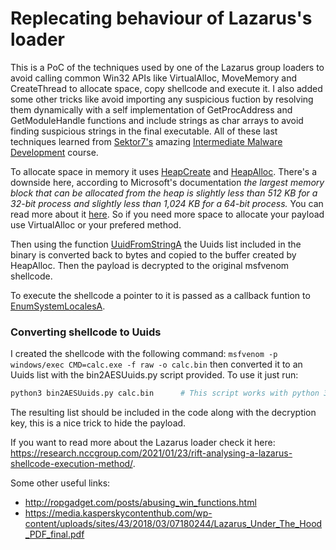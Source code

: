 # Replecating behaviour of Lazarus's loader

This is a PoC of the techniques used by one of the Lazarus group loaders to avoid calling common Win32 APIs like VirtualAlloc, MoveMemory and CreateThread to allocate space, copy shellcode and execute it. I also added some other tricks like avoid importing any suspicious fuction by resolving them dynamically with a self implementation of GetProcAddress and GetModuleHandle functions and include strings as char arrays to avoid finding suspicious strings in the final executable. All of these last techniques learned from [Sektor7's](https://twitter.com/SEKTOR7net) amazing [Intermediate Malware Development](https://institute.sektor7.net/rto-maldev-intermediate) course. 

To allocate space in memory it uses [HeapCreate](https://docs.microsoft.com/en-us/windows/win32/api/heapapi/nf-heapapi-heapcreate) and [HeapAlloc](https://docs.microsoft.com/en-us/windows/win32/api/heapapi/nf-heapapi-heapalloc). There's a downside here, according to Microsoft's documentation _the largest memory block that can be allocated from the heap is slightly less than 512 KB for a 32-bit process and slightly less than 1,024 KB for a 64-bit process._ You can read more about it [here](https://docs.microsoft.com/en-us/windows/win32/api/heapapi/nf-heapapi-heapcreate). So if you need more space to allocate your payload use VirtualAlloc or your prefered method.

Then using the function [UuidFromStringA](https://docs.microsoft.com/en-us/windows/win32/api/rpcdce/nf-rpcdce-uuidfromstring) the Uuids list included in the binary is converted back to bytes and copied to the buffer created by HeapAlloc. Then the payload is decrypted to the original msfvenom shellcode.

To execute the shellcode a pointer to it is passed as a callback funtion to [EnumSystemLocalesA](https://docs.microsoft.com/en-us/windows/win32/api/winnls/nf-winnls-enumsystemlocalesa).
### Converting shellcode to Uuids
I created the shellcode with the following command:
`msfvenom -p windows/exec CMD=calc.exe -f raw -o calc.bin`
then converted it to an Uuids list with the bin2AESUuids.py script provided. To use it just run:
```bash
python3 bin2AESUuids.py calc.bin      # This script works with python 3 only, you might also need to install some python libraries.
```
The resulting list should be included in the code along with the decryption key, this is a nice trick to hide the payload.

If you want to read more about the Lazarus loader check it here: https://research.nccgroup.com/2021/01/23/rift-analysing-a-lazarus-shellcode-execution-method/.

Some other useful links:
- http://ropgadget.com/posts/abusing_win_functions.html
- https://media.kasperskycontenthub.com/wp-content/uploads/sites/43/2018/03/07180244/Lazarus_Under_The_Hood_PDF_final.pdf

